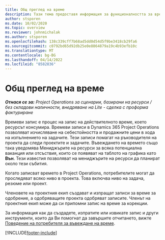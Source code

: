 ```yaml
---
title: Общ преглед на време
description: Тази тема предоставя информация за функционалността за време в Dynamics 365 Project Operations.
author: stsporen
ms.date: 10/02/2020
ms.topic: overview
ms.reviewer: johnmichalak
ms.author: stsporen
ms.openlocfilehash: 138c339cff7b68ad5dd0d54d5f9be3418cb29fa6
ms.sourcegitcommit: c0792bd65d92db25e0e8864879a19c4b93efb10c
ms.translationtype: MT
ms.contentlocale: bg-BG
ms.lasthandoff: 04/14/2022
ms.locfileid: "8582836"
---
```

# <a name="time-overview"></a>Общ преглед на време

_**Отнася се за:** Project Operations за сценарии, базирани на ресурси / без складови наличности, внедряване на Lite - сделка с проформа фактуриране_

Времеви запис е процес на запис на действителното време, което ресурсът консумира. Времеви записи в Dynamics 365 Project Operations позволяват изчисляване на себестойността и продажните цени в хода на изпълнението на задачите. Тези записи помагат на ръководителя на проекта да следи проектите и задачите. Въвеждането на времето също така уведомява Мениджърите на ресурси за всяка потенциална ваканция или отсъствия, които се появяват на таблото на графика като **Вън**. Тези известия позволяват на мениджърите на ресурси да планират около тези събития.

Когато записват времето в Project Operations, потребителите могат да проследяват всяко ниво в проекта. Това включва ниво на задача, резюме или проект.

Членовете на проектния екип създават и изпращат записи за време за одобрение, а одобряващите проекта одобряват записите. Членът на проектния екип може да си припомни запис на време за корекции.

За информация как да създадете, изпратите или извикате запис и други инструменти, които да Ви помогнат да завършите отчитането, вижте [Поведение на потребителя за въвеждане на време](ui-behavior-time.md).



[!INCLUDE[footer-include](../includes/footer-banner.md)]